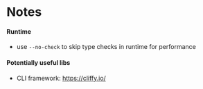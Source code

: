 # Notes

#### Runtime

- use `--no-check` to skip type checks in runtime for performance

#### Potentially useful libs

- CLI framework: https://cliffy.io/
